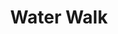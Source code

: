 ---
title: "Water Walk"
permalink: /spells/water-walk/
tags:
  - Spell
available_for:
  - Cleric
  - Druid
  - Ranger
  - Sorcerer
level: "3rd Level"
school: "Transmutation"
range: "30 ft"
comp:
  - V
  - S
  - M
material: "a piece of cork."
duration: "1 hour"
ritual: true
description: |
  This spell grants the ability to move across any liquid surface--such as water, acid, mud, snow, quicksand, or lava--as if it were harmless solid ground (creatures crossing molten lava can still take damage from the heat). Up to ten willing creatures you can see within range gain this ability for the duration.

  If you target a creature submerged in a liquid, the spell carries the target to the surface of the liquid at a rate of 60 feet per round.
excerpt: "This spell grants the ability to move across any liquid surface--such as water, acid, mud, snow, quicksand, or lava--as if it were harmless solid ground (creatures crossing molten lava can still take damage from the heat)."
source: "Basic Rules"
---